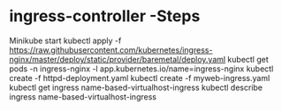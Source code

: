 # ingress-controller -Steps
Minikube start
kubectl apply -f https://raw.githubusercontent.com/kubernetes/ingress-nginx/master/deploy/static/provider/baremetal/deploy.yaml
kubectl get pods -n ingress-nginx -l app.kubernetes.io/name=ingress-nginx
kubectl create -f httpd-deployment.yaml
kubectl create -f myweb-ingress.yaml
kubectl get ingress name-based-virtualhost-ingress
kubectl describe ingress name-based-virtualhost-ingress

